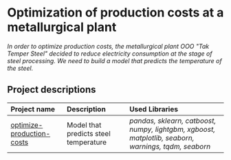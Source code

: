# Optimization of production costs at a metallurgical plant

*In order to optimize production costs, the metallurgical plant OOO "Tak Temper Steel" decided to reduce electricity consumption at the stage of steel processing. We need to build a model that predicts the temperature of the steel.*

## Project descriptions



| Project name | Description | Used Libraries |
| :--------------------- | :--------------------- | :--------------------- |
| [optimize-production-costs](borrowers_reliability) | Model that predicts steel temperature | *pandas, sklearn, catboost, numpy, lightgbm, xgboost, matplotlib, seaborn, warnings, tqdm, seaborn* |
